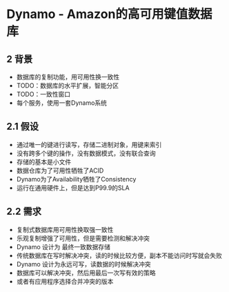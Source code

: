 # Dynamo - Amazon的高可用键值数据库

## 2 背景
- 数据库的复制功能，用可用性换一致性
- TODO：数据库的水平扩展，智能分区
- TODO：一致性窗口
- 每个服务，使用一套Dynamo系统

## 2.1 假设
- 通过唯一的键进行读写，存储二进制对象，用键来索引
- 没有跨多个键的操作，没有数据模式，没有联合查询
- 存储的基本是小文件
- 数据仓库为了可用性牺牲了ACID
- Dynamo为了Availability牺牲了Consistency
- 运行在通用硬件上，但是达到P99.9的SLA

## 2.2 需求
- 复制式数据库用可用性换取强一致性
- 乐观复制增强了可用性，但是需要检测和解决冲突
- Dynamo 设计为 最终一致数据存储
- 传统数据库在写时解决冲突，读的时候比较方便，副本不能访问时写就会失败
- Dynamo 设计为永远可写，读数据的时候解决冲突
- 数据库可以解决冲突，然后用最后一次写有效的策略
- 或者有应用程序选择合并冲突的版本










